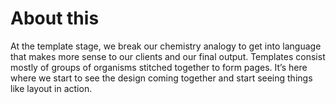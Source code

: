 # About this

At the template stage, we break our chemistry analogy to get into language that makes more sense to our clients and our final output. Templates consist mostly of groups of organisms stitched together to form pages. It’s here where we start to see the design coming together and start seeing things like layout in action.
